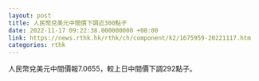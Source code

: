 ```yaml
---
layout: post
title: 人民幣兌美元中間價下調近300點子
date: 2022-11-17 09:22:38.000000000 +08:00
link: https://news.rthk.hk/rthk/ch/component/k2/1675959-20221117.htm
categories: rthk
---
```


人民幣兌美元中間價報7.0655，較上日中間價下調292點子。
